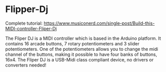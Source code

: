 # Flipper-Dj

Complete tutorial: https://www.musiconerd.com/single-post/Build-this-MIDI-controller-Fliper-Dj

The Fliper DJ is a MIDI controller which is based in the Arduino platform. It contains 16 arcade buttons, 7 rotary potentiometers and 3 slider potentiometers. One of the potentiometers allows you to change the midi channel of the buttons, making it possible to have four banks of buttons, 16x4. The Fliper DJ is a USB-Midi class compliant device, no drivers or converters needed!

